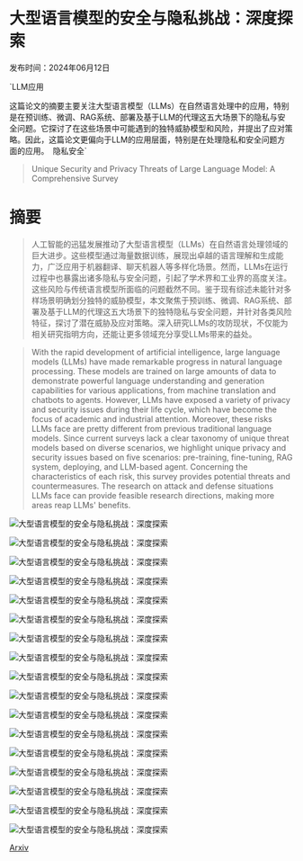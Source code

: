 # 大型语言模型的安全与隐私挑战：深度探索

发布时间：2024年06月12日

`LLM应用

这篇论文的摘要主要关注大型语言模型（LLMs）在自然语言处理中的应用，特别是在预训练、微调、RAG系统、部署及基于LLM的代理这五大场景下的隐私与安全问题。它探讨了在这些场景中可能遇到的独特威胁模型和风险，并提出了应对策略。因此，这篇论文更偏向于LLM的应用层面，特别是在处理隐私和安全问题方面的应用。` `隐私安全`

> Unique Security and Privacy Threats of Large Language Model: A Comprehensive Survey

# 摘要

> 人工智能的迅猛发展推动了大型语言模型（LLMs）在自然语言处理领域的巨大进步。这些模型通过海量数据训练，展现出卓越的语言理解和生成能力，广泛应用于机器翻译、聊天机器人等多样化场景。然而，LLMs在运行过程中也暴露出诸多隐私与安全问题，引起了学术界和工业界的高度关注。这些风险与传统语言模型所面临的问题截然不同。鉴于现有综述未能针对多样场景明确划分独特的威胁模型，本文聚焦于预训练、微调、RAG系统、部署及基于LLM的代理这五大场景下的独特隐私与安全问题，并针对各类风险特征，探讨了潜在威胁及应对策略。深入研究LLMs的攻防现状，不仅能为相关研究指明方向，还能让更多领域充分享受LLMs带来的益处。

> With the rapid development of artificial intelligence, large language models (LLMs) have made remarkable progress in natural language processing. These models are trained on large amounts of data to demonstrate powerful language understanding and generation capabilities for various applications, from machine translation and chatbots to agents. However, LLMs have exposed a variety of privacy and security issues during their life cycle, which have become the focus of academic and industrial attention. Moreover, these risks LLMs face are pretty different from previous traditional language models. Since current surveys lack a clear taxonomy of unique threat models based on diverse scenarios, we highlight unique privacy and security issues based on five scenarios: pre-training, fine-tuning, RAG system, deploying, and LLM-based agent. Concerning the characteristics of each risk, this survey provides potential threats and countermeasures. The research on attack and defense situations LLMs face can provide feasible research directions, making more areas reap LLMs' benefits.

![大型语言模型的安全与隐私挑战：深度探索](../../../paper_images/2406.07973/x1.png)

![大型语言模型的安全与隐私挑战：深度探索](../../../paper_images/2406.07973/x2.png)

![大型语言模型的安全与隐私挑战：深度探索](../../../paper_images/2406.07973/x3.png)

![大型语言模型的安全与隐私挑战：深度探索](../../../paper_images/2406.07973/x4.png)

![大型语言模型的安全与隐私挑战：深度探索](../../../paper_images/2406.07973/x5.png)

![大型语言模型的安全与隐私挑战：深度探索](../../../paper_images/2406.07973/x6.png)

![大型语言模型的安全与隐私挑战：深度探索](../../../paper_images/2406.07973/x7.png)

![大型语言模型的安全与隐私挑战：深度探索](../../../paper_images/2406.07973/x8.png)

![大型语言模型的安全与隐私挑战：深度探索](../../../paper_images/2406.07973/x9.png)

![大型语言模型的安全与隐私挑战：深度探索](../../../paper_images/2406.07973/x10.png)

![大型语言模型的安全与隐私挑战：深度探索](../../../paper_images/2406.07973/x11.png)

![大型语言模型的安全与隐私挑战：深度探索](../../../paper_images/2406.07973/x12.png)

![大型语言模型的安全与隐私挑战：深度探索](../../../paper_images/2406.07973/x13.png)

![大型语言模型的安全与隐私挑战：深度探索](../../../paper_images/2406.07973/x14.png)

![大型语言模型的安全与隐私挑战：深度探索](../../../paper_images/2406.07973/x15.png)

![大型语言模型的安全与隐私挑战：深度探索](../../../paper_images/2406.07973/x16.png)

![大型语言模型的安全与隐私挑战：深度探索](../../../paper_images/2406.07973/x17.png)

[Arxiv](https://arxiv.org/abs/2406.07973)